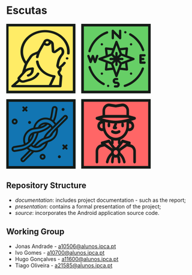 # Escutas

![Logo](documentation/images/logo.png)

## Repository Structure

- *documentation*: includes project documentation - such as the report;
- *presentation*: contains a formal presentation of the project;
- *source*: incorporates the Android application source code.

## Working Group

- Jonas Andrade - <a10506@alunos.ipca.pt>
- Ivo Gomes - <a10700@alunos.ipca.pt>
- Hugo Gonçalves - <a11600@alunos.ipca.pt>
- Tiago Oliveira - <a21585@alunos.ipca.pt>
